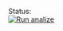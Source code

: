 Status:<br>
[![Run analize](https://github.com/AlexandruMoldoveanu/FinalState/actions/workflows/Run_Analize.yml/badge.svg)](https://github.com/AlexandruMoldoveanu/FinalState/actions/workflows/Run_Analize.yml)<br>
